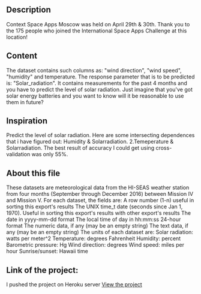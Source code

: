 ## Description

Context
Space Apps Moscow was held on April 29th & 30th. 
Thank you to the 175 people who joined the International Space Apps Challenge at this location!

## Content
The dataset contains such columns as: "wind direction", "wind speed", "humidity" and temperature.
The response parameter that is to be predicted is: "Solar_radiation".
It contains measurements for the past 4 months and you have to predict the level of solar radiation.
Just imagine that you've got solar energy batteries and you want to know will it be reasonable to use them in future?


## Inspiration
Predict the level of solar radiation.
Here are some intersecting dependences that i have figured out:
Humidity & Solarradiation. 2.Temeperature & Solarradiation.
The best result of accuracy I could get using cross-validation was only 55%.


## About this file
These datasets are meteorological data from the HI-SEAS weather station from four months (September through December 2016) between Mission IV and Mission V.
For each dataset, the fields are:
A row number (1-n) useful in sorting this export's results
The UNIX time_t date (seconds since Jan 1, 1970). Useful in sorting this export's results with other export's results
The date in yyyy-mm-dd format
The local time of day in hh:mm:ss 24-hour format
The numeric data, if any (may be an empty string)
The text data, if any (may be an empty string)
The units of each dataset are:
Solar radiation: watts per meter^2
Temperature: degrees Fahrenheit
Humidity: percent
Barometric pressure: Hg
Wind direction: degrees
Wind speed: miles per hour
Sunrise/sunset: Hawaii time
## Link of the project:
 I pushed the project on Heroku server
[View the project](https://solar-radiation-prediction.herokuapp.com/)
